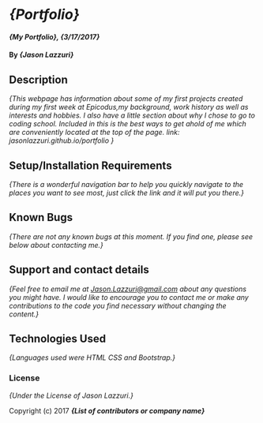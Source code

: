# _{Portfolio}_

#### _{My Portfolio}, {3/17/2017}_

#### By _**{Jason Lazzuri}**_

## Description

_{This webpage has information about some of my first projects created during my first week at Epicodus,my background, work history as well as interests and hobbies. I also have a little section about why I chose to go to coding school. Included in this is the best ways to get ahold of me which are conveniently located at the top of the page. link: jasonlazzuri.github.io/portfolio }_

## Setup/Installation Requirements

_{There is a wonderful navigation bar to help you quickly navigate to the places you want to see most, just click the link and it will put you there.}_

## Known Bugs

_{There are not any known bugs at this moment. If you find one, please see below about contacting me.}_

## Support and contact details

_{Feel free to email me at Jason.Lazzuri@gmail.com about any questions you might have. I would like to encourage you to contact me or make any contributions to the code you find necessary without changing the content.}_

## Technologies Used

_{Languages used were HTML CSS and Bootstrap.}_

### License

*{Under the License of Jason Lazzuri.}*

Copyright (c) 2017 **_{List of contributors or company name}_**
